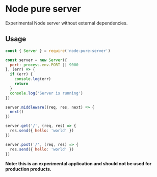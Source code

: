 # Node pure server

Experimental Node server without external dependencies.

## Usage

```javascript
const { Server } = require('node-pure-server')

const server = new Server({
  port: process.env.PORT || 9000
}, (err) => {
  if (err) {
    console.log(err)
    return
  }
  console.log('Server is running')
})

server.middleware((req, res, next) => {
  next()
})

server.get('/', (req, res) => {
  res.send({ hello: 'world' })
})

server.post('/', (req, res) => {
  res.send({ hello: 'world' })
})
```

**Note: this is an experimental application and should not be used for production products.**